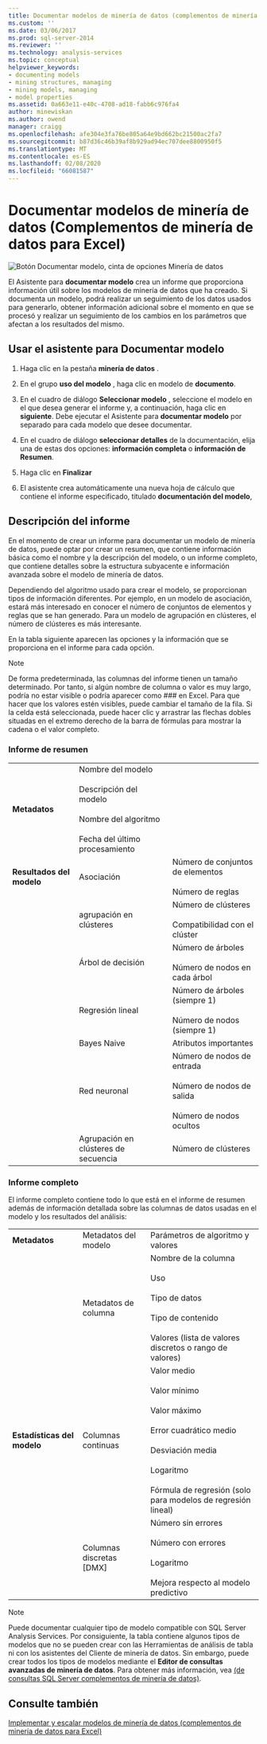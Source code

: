 ```yaml
---
title: Documentar modelos de minería de datos (complementos de minería de datos para Excel) | Microsoft Docs
ms.custom: ''
ms.date: 03/06/2017
ms.prod: sql-server-2014
ms.reviewer: ''
ms.technology: analysis-services
ms.topic: conceptual
helpviewer_keywords:
- documenting models
- mining structures, managing
- mining models, managing
- model properties
ms.assetid: 0a663e11-e40c-4708-ad18-fabb6c976fa4
author: minewiskan
ms.author: owend
manager: craigg
ms.openlocfilehash: afe304e3fa76be805a64e9bd662bc21500ac2fa7
ms.sourcegitcommit: b87d36c46b39af8b929ad94ec707dee8800950f5
ms.translationtype: MT
ms.contentlocale: es-ES
ms.lasthandoff: 02/08/2020
ms.locfileid: "66081587"
---
```

# <a name="documenting-mining-models-data-mining-add-ins-for-excel"></a>Documentar modelos de minería de datos (Complementos de minería de datos para Excel)
  ![Botón Documentar modelo, cinta de opciones Minería de datos](media/dmc-docmodel.gif "Botón Documentar modelo, cinta de opciones Minería de datos")  
  
 El Asistente para **documentar modelo** crea un informe que proporciona información útil sobre los modelos de minería de datos que ha creado. Si documenta un modelo, podrá realizar un seguimiento de los datos usados para generarlo, obtener información adicional sobre el momento en que se procesó y realizar un seguimiento de los cambios en los parámetros que afectan a los resultados del mismo.  
  
## <a name="using-the-document-model-wizard"></a>Usar el asistente para Documentar modelo  
  
1.  Haga clic en la pestaña **minería de datos** .  
  
2.  En el grupo **uso del modelo** , haga clic en modelo de **documento**.  
  
3.  En el cuadro de diálogo **Seleccionar modelo** , seleccione el modelo en el que desea generar el informe y, a continuación, haga clic en **siguiente**. Debe ejecutar el Asistente para **documentar modelo** por separado para cada modelo que desee documentar.  
  
4.  En el cuadro de diálogo **seleccionar detalles** de la documentación, elija una de estas dos opciones: **información completa** o **información de Resumen**.  
  
5.  Haga clic en **Finalizar**  
  
6.  El asistente crea automáticamente una nueva hoja de cálculo que contiene el informe especificado, titulado **documentación del modelo**,  
  
## <a name="understanding-the-report"></a>Descripción del informe  
 En el momento de crear un informe para documentar un modelo de minería de datos, puede optar por crear un resumen, que contiene información básica como el nombre y la descripción del modelo, o un informe completo, que contiene detalles sobre la estructura subyacente e información avanzada sobre el modelo de minería de datos.  
  
 Dependiendo del algoritmo usado para crear el modelo, se proporcionan tipos de información diferentes. Por ejemplo, en un modelo de asociación, estará más interesado en conocer el número de conjuntos de elementos y reglas que se han generado. Para un modelo de agrupación en clústeres, el número de clústeres es más interesante.  
  
 En la tabla siguiente aparecen las opciones y la información que se proporciona en el informe para cada opción.  
  
> [!NOTE]  
>  De forma predeterminada, las columnas del informe tienen un tamaño determinado. Por tanto, si algún nombre de columna o valor es muy largo, podría no estar visible o podría aparecer como ### en Excel. Para que hacer que los valores estén visibles, puede cambiar el tamaño de la fila. Si la celda está seleccionada, puede hacer clic y arrastrar las flechas dobles situadas en el extremo derecho de la barra de fórmulas para mostrar la cadena o el valor completo.  
  
### <a name="summary-report"></a>Informe de resumen  
  
||||  
|-|-|-|  
|**Metadatos**|Nombre del modelo<br /><br /> Descripción del modelo<br /><br /> Nombre del algoritmo<br /><br /> Fecha del último procesamiento||  
|**Resultados del modelo**|Asociación|Número de conjuntos de elementos<br /><br /> Número de reglas|  
||agrupación en clústeres|Número de clústeres<br /><br /> Compatibilidad con el clúster|  
||Árbol de decisión|Número de árboles<br /><br /> Número de nodos en cada árbol|  
||Regresión lineal|Número de árboles (siempre 1)<br /><br /> Número de nodos (siempre 1)|  
||Bayes Naive|Atributos importantes|  
||Red neuronal|Número de nodos de entrada<br /><br /> Número de nodos de salida<br /><br /> Número de nodos ocultos|  
||Agrupación en clústeres de secuencia|Número de clústeres|  
  
### <a name="complete-report"></a>Informe completo  
 El informe completo contiene todo lo que está en el informe de resumen además de información detallada sobre las columnas de datos usadas en el modelo y los resultados del análisis:  
  
||||  
|-|-|-|  
|**Metadatos**|Metadatos del modelo|Parámetros de algoritmo y valores|  
||Metadatos de columna|Nombre de la columna<br /><br /> Uso<br /><br /> Tipo de datos<br /><br /> Tipo de contenido<br /><br /> Valores (lista de valores discretos o rango de valores)|  
|**Estadísticas del modelo**|Columnas continuas|Valor medio<br /><br /> Valor mínimo<br /><br /> Valor máximo<br /><br /> Error cuadrático medio<br /><br /> Desviación media<br /><br /> Logaritmo<br /><br /> Fórmula de regresión (solo para modelos de regresión lineal)|  
||Columnas discretas [DMX]|Número sin errores<br /><br /> Número con errores<br /><br /> Logaritmo<br /><br /> Mejora respecto al modelo predictivo|  
  
> [!NOTE]  
>  Puede documentar cualquier tipo de modelo compatible con SQL Server Analysis Services. Por consiguiente, la tabla contiene algunos tipos de modelos que no se pueden crear con las Herramientas de análisis de tabla ni con los asistentes del Cliente de minería de datos. Sin embargo, puede crear todos los tipos de modelos mediante el **Editor de consultas avanzadas de minería de datos**. Para obtener más información, vea [&#40;de consultas SQL Server complementos de minería de datos&#41;](query-sql-server-data-mining-add-ins.md).  
  
## <a name="see-also"></a>Consulte también  
 [Implementar y escalar modelos de minería de datos &#40;complementos de minería de datos para Excel&#41;](deploying-and-scaling-mining-models-data-mining-add-ins-for-excel.md)  
  
  
